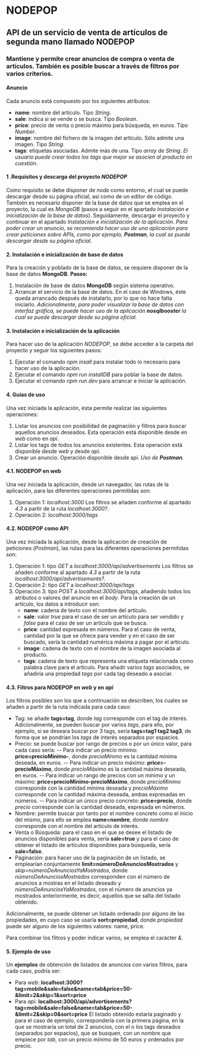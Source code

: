 # NODEPOP

## API de un servicio de venta de artículos de segunda mano llamado NODEPOP
### Mantiene y permite crear anuncios de compra o venta de artículos. También es posible buscar a través de filtros por varios criterios.

#### Anuncio
Cada anuncio está compuesto por los siguientes atributos:
- **name**: nombre del artículo. Tipo *String*.
- **sale**: indica si se vende o se busca. Tipo *Boolean*.
- **price**: precio de venta o precio máximo para búsqueda, en euros. Tipo *Number*.
- **image**: nombre del fichero de la imagen del artículo. Sólo admite una imagen. Tipo *String*.
- **tags**: etiquetas asociadas. Admite más de una. Tipo *array de String*.
*El usuario puede crear todos los tags que mejor se asocien al producto en cuestión.*  

#### 1 .Requisitos y descarga del proyecto *NODEPOP*
Como requisito se debe disponer de *node* como entorno, el cual se puede descargar desde su página oficial, así como de un editor de código.
También es necesario disponer de la base de datos que se emplea en el proyecto, la cual es *MongoDB* (pasos a seguir en el apartado *Instalación e inicialización de la base de datos*). Seguidamente, descargar el proyecto y continuar en el apartado *Instalación e inicialización de la aplicación*.
*Para poder crear un anuncio, se recomienda hacer uso de una aplicación para crear peticiones sobre APIs, como por ejemplo, **Postman**, la cual se puede descargar desde su página oficial.*

#### 2. Instalación e inicialización de base de datos
Para la creación y poblado de la base de datos, se requiere disponer de la base de datos **MongoDB**.
**Pasos:**
1. Instalación de base de datos **MongoDB** según sistema operativo.
2. Arrancar el servicio de la base de datos. En el caso de Windows, éste queda arrancado después de instalarlo, por lo que no hace falta iniciarlo.
*Adicionalmente, para poder visualizar la base de datos con interfaz gráfica, se puede hacer uso de la aplicación **nosqlbooster** la cual se puede descargar desde su página oficial.*

#### 3. Instalación e inicialización de la aplicación
Para hacer uso de la aplicación *NODEPOP*, se debe acceder a la carpeta del proyecto y seguir los siguientes pasos:
1. Ejecutar el comando *npm insall* para instalar todo lo necesario para hacer uso de la aplicación. 
2. Ejecutar el comando *npm run installDB* para poblar la base de datos.
3. Ejecutar el comando *npm run dev* para arrancar e iniciar la aplicación.

#### 4. Guías de uso
Una vez iniciada la aplicación, ésta permite realizar las siguientes operaciones:
1. Listar los anuncios con posibilidad de paginación y filtros para buscar aquellos anuncios deseados. 
    Esta operación está disponible desde en *web* como en *api*.
2. Listar los tags de todos los anuncios existentes. Esta operación está disponible desde *web* y desde *api*.
3. Crear un anuncio. Operación disponible desde api. *Uso de **Postman**.*

#### 4.1. **NODEPOP** en web
Una vez iniciada la aplicación, desde un navegador, las rutas de la aplicación, para las diferentes operaciones permitidas son:
1. Operación 1: *localhost:3000*
    Los filtros se añaden conforme al apartado *4.3* a partir de la ruta *localhost:3000?*.
2. Operación 2: *localhost:3000/tags*

#### 4.2. **NODEPOP** como API
Una vez iniciada la aplicación, desde la aplicación de creación de peticiones (*Postman*), las rutas para las diferentes operaciones permitidas son:
1. Operación 1: tipo *GET* a *localhost:3000/api/advertisements*
    Los filtros se añaden conforme al apartado *4.3* a partir de la ruta *localhost:3000/api/advertisements?*.
2. Operación 2: tipo *GET* a *localhost:3000/api/tags*
3. Operación 3: tipo *POST* a *localhost:3000/api/tags*, añadiendo todos los atributos o valores del anuncio en el *body*. 
    Para la creación de un artículo, los datos a introducir son: 
    - **name**: cadena de texto con el nombre del artículo.
    - **sale**: valor *true* para el caso de ser un artículo para ser vendido y *false* para el caso de ser un artículo que se busca.
    - **price**: cantidad expresada en números. Para el caso de venta, cantidad por la que se ofrece para vender y en el caso de ser buscado, sería la cantidad numérica máxima a pagar por el artículo.
    - **image**: cadena de texto con el nombre de la imagen asociada al producto.
    - **tags**: cadena de texto que representa una etiqueta relacionada como palabra clave para el artículo. Para añadir varios *tags* asociados, se añadiría una propiedad *tags* por cada tag deseado a asociar.

#### 4.3. Filtros para **NODEPOP** en *web* y en *api*
Los filtros posibles son los que a continuación se describen, los cuales se añaden a partir de la ruta indicada para cada caso:
- Tag: se añade **tags=tag**, donde *tag* corresponde con el tag de interés.
    Adicionalmente, se pueden buscar por varios *tags*, para ello, por ejemplo, si se deseara buscar por 3 tags, sería **tags=tag1 tag2 tag3**, de forma que se pondrían los *tags* de interés separados por espacios.    
- Precio: se puede buscar por rango de precios o por un único valor, para cada caso sería:
    -- Para indicar un precio mínimo: **price=precioMínimo-**, donde *precioMínimo* es la cantidad mínima deseada, en euros.
    -- Para indicar un precio máximo: **price=-precioMáximo**, donde *precioMáximo* es la cantidad máxima deseada, en euros.
    -- Para indicar un rango de precios con un mínimo y un máximo: **price=precioMínimo-precioMáximo**, donde *precioMínimo* corresponde con la cantidad mínima deseada y *precioMáximo* corresponde con la cantidad máxima deseada, ambas expresadas en números.
    -- Para indicar un único precio concreto: **price=precio**, donde *precio* corresponde con la cantidad deseada, expresada en números.
- Nombre: permite buscar por tanto por el nombre concreto como el inicio del mismo, para ello se emplea **name=nombre**, donde *nombre* corresponde con el nombre del artículo de interés.
- Venta o Búsqueda: para el caso en el que se desee el listado de anuncios disponibles para venta, sería **sale=true** y para el caso de obtener el listado de artículos disponibles para búsqueda, sería **sale=false**.
- Paginación: para hacer uso de la paginación de un listado, se emplearían conjuntamente **limit=númeroDeAnunciosMostrados** y *skip=númeroDeAnunciosYaMostrados*, donde *númeroDeAnunciosMostrados* corresponden con el número de anuncios a mostras en el listado deseado y *númeroDeAnunciosYaMostrados*, con el número de anuncios ya mostrados anteriormente, es decir, aquellos que se salta del listado obtenido.

Adicionalmente, se puede obtener un listado ordenado por alguno de las propiedades, en cuyo caso se usaría **sort=propiedad**, donde *propiedad* puede ser alguno de los siguientes valores: name, price.

Para combinar los filtros y poder indicar varios, se emplea el carácter *&*.

#### 5. Ejemplo de uso
Un **ejemplos** de obtención de listados de anuncios con varios filtros, para cada caso, podría ser:
- Para *web*: **localhost:3000?tag=mobile&sale=false&name=tab&price=50-&limit=2&skip=1&sort=price**
- Para *api*: **localhost:3000/api/advertisements?tag=mobile&sale=false&name=tab&price=50-&limit=2&skip=0&sort=price**
El listado obtenido estaría paginado y para el caso de ejemplo, correspondería con la primera página, en la que se mostraría un total de 2 anuncios, con el o los tags deseados (separados por espacios), que se busquen, con un nombre que empiece por *tab*, con un precio mínimo de 50 euros y ordenados por precio.

